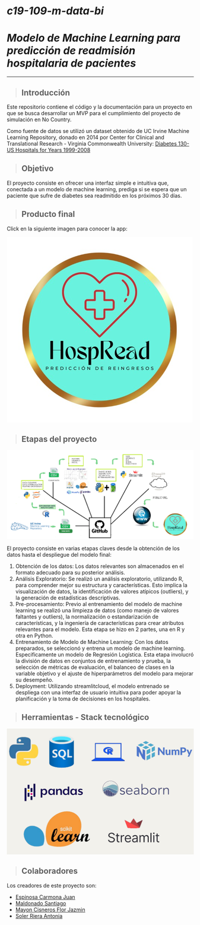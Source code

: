 # ***c19-109-m-data-bi***
# ***Modelo de Machine Learning para predicción de readmisión hospitalaria de pacientes***
---


> ## Introducción
Este repositorio contiene el código y la documentación para un proyecto en que se busca desarrollar un MVP para el cumplimiento del proyecto de simulación en No Country.

Como fuente de datos se utilizó un dataset obtenido de UC Irvine Machine Learning Repository, donado en 2014 por Center for Clinical and Translational Research - Virginia Commonwealth University: [Diabetes 130-US Hospitals for Years 1999-2008](https://archive.ics.uci.edu/dataset/296/diabetes+130-us+hospitals+for+years+1999-2008)


> ## Objetivo
El proyecto consiste en ofrecer una interfaz simple e intuitiva que, conectada a un modelo de machine learning, prediga si se espera que un paciente que sufre de diabetes sea readmitido en los próximos 30 días.


> ## Producto final
Click en la siguiente imagen para conocer la app:

[![Producto final](https://github.com/No-Country-simulation/c19-109-m-data-bi/blob/44cbc9888a681b70451782c6308f827f56343057/Images/Logo_HospRead.jpg)](https://hospitalreadmissions.streamlit.app/)


> ## Etapas del proyecto
![Etapas del proyecto](https://github.com/No-Country-simulation/c19-109-m-data-bi/blob/c2925531a8802ad943faeab94fb3e3adadf9e798/Images/CHART.png)

El proyecto consiste en varias etapas claves desde la obtención de los datos hasta el despliegue del modelo final:
1.  Obtención de los datos: Los datos relevantes son almacenados en el formato adecuado para su posterior análisis.
2.  Análisis Exploratorio: Se realizó un análisis exploratorio, utilizando R, para comprender mejor su estructura y características. Esto implica la visualización de datos, la identificación de valores atípicos (outliers), y la generación de estadísticas descriptivas.
3.  Pre-procesamiento: Previo al entrenamiento del modelo de machine learning se realizó una limpieza de datos (como manejo de valores faltantes y outliers), la normalización o estandarización de características, y la ingeniería de características para crear atributos relevantes para el modelo. Esta etapa se hizo en 2 partes, una en R y otra en Python.
4.  Entrenamiento de Modelo de Machine Learning: Con los datos preparados, se seleccionó y entrena un modelo de machine learning. Especificamente un modelo de Regresión Logística. Esta etapa involucró la división de datos en conjuntos de entrenamiento y prueba, la selección de métricas de evaluación, el balanceo de clases en la variable objetivo  y el ajuste de hiperparámetros del modelo para mejorar su desempeño.
5.  Deployment: Utilizando streamlitcloud, el modelo entrenado se despliega con una interfaz de usuario intuitiva para poder apoyar la planificación y la toma de decisiones en los hospitales.


> ## Herramientas - Stack tecnológico
![Stack Tecnológico](https://github.com/No-Country-simulation/c19-109-m-data-bi/blob/44229c8b78604a9265117800006e56a9109c8faf/Images/Stack_tecnologico.png)


> ## Colaboradores
Los creadores de este proyecto son:
* [Espinosa Carmona Juan](https://github.com/ecj12000)
* [Maldonado Santiago](https://github.com/Smsantimaldonado)
* [Mayon Cisneros Flor Jazmin](https://github.com/Flower2103)
* [Soler Riera Antonia](https://github.com/asoler2004)
